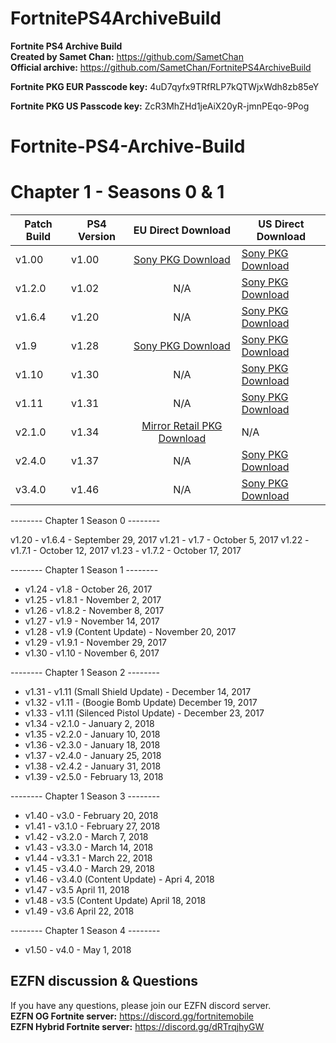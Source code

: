 # FortnitePS4ArchiveBuild
**Fortnite PS4 Archive Build**
<br>
**Created by Samet Chan:** https://github.com/SametChan
<br>
**Official archive:** https://github.com/SametChan/FortnitePS4ArchiveBuild

**Fortnite PKG EUR Passcode key:** 4uD7qyfx9TRfRLP7kQTWjxWdh8zb85eY

**Fortnite PKG US Passcode key:** ZcR3MhZHd1jeAiX20yR-jmnPEqo-9Pog





# Fortnite-PS4-Archive-Build


# Chapter 1 - Seasons 0 & 1
|     **Patch Build**     |     **PS4 Version**     |   **EU Direct Download**   |  **US Direct Download** |
| ------------- | ------------- |:-------------:| ------------- |
|     v1.00      |     v1.00      |[Sony PKG Download](http://gs2.ww.prod.dl.playstation.net/gs2/appkgo/prod/CUSA07669_00/4/f_4b1a8499cb22f54b30d37abc565d33759c3b5b31bb147daa8bc2b9645ca0b870/f/EP1464-CUSA07669_00-FORTNITETESTING1_0.pkg)| [Sony PKG Download](http://gs2.ww.prod.dl.playstation.net/gs2/appkgo/prod/CUSA07022_00/6/f_e869c0fea47d295523fa70e49d0358ed5b5bf01d60b7413c90d2619ba47a9d6a/f/UP1477-CUSA07022_00-FORTNITETESTING1_0.pkg) |
|     v1.2.0      |     v1.02      | N/A | [Sony PKG Download](http://gs2.ww.prod.dl.playstation.net/gs2/ppkgo/prod/CUSA07022_00/8/f_9948b21b124d1bfd048c78337d4e3f4114d795558f372db5dd8c850def2c3356/f/UP1477-CUSA07022_00-FORTNITETESTING1-A0102-V0100_0.pkg) |
|     v1.6.4      |     v1.20      | N/A | [Sony PKG Download](http://ic.adf4d900.0a3427.gs2.sonycoment.loris-e.llnwd.net/gs2/ppkgo/prod/CUSA07022_00/27/f_d217034fba16cd91100a06afd654a7a430e68bc75144a03544cd763258f35969/f/UP1477-CUSA07022_00-FORTNITETESTING1-A0120-V0100_0.pkg) |
|     v1.9      |     v1.28      |[Sony PKG Download](http://gs2.ww.prod.dl.playstation.net/gs2/ppkgo/prod/CUSA07669_00/34/f_ef42e7d8ef90ae97f00052f5fad9d10027aa0b699b282c4e60f1641b07194549/f/EP1464-CUSA07669_00-FORTNITETESTING1-A0128-V0100_0.pkg)| [Sony PKG Download](http://gs2.ww.prod.dl.playstation.net/gs2/ppkgo/prod/CUSA07022_00/35/f_e55a708ffb0bc42659533260f4f7df45cb4540b0d8eeda13323b16d03b34871b/f/UP1477-CUSA07022_00-FORTNITETESTING1-A0128-V0100_0.pkg) |
|     v1.10      |     v1.30      | N/A | [Sony PKG Download](http://gs2.ww.prod.dl.playstation.net/gs2/ppkgo/prod/CUSA07022_00/37/f_fc8697da7b555f04348344b4247e940b489a2587c5649a7558d9c69196aba44b/f/UP1477-CUSA07022_00-FORTNITETESTING1-A0130-V0100_0.pkg) |
|     v1.11      |     v1.31      | N/A | [Sony PKG Download](http://gs2.ww.prod.dl.playstation.net/gs2/ppkgo/prod/CUSA07022_00/41/f_786250c6cf828a9b28a2c7ed5eccc3a6d4dbff3a04484cec8cb2eece21ae3865/f/UP1477-CUSA07022_00-FORTNITETESTING1-A0131-V0101_0.pkg) |
|     v2.1.0      |     v1.34      | [Mirror Retail PKG Download](https://mega.nz/file/qWQFiLZa#hTgMXU26CxyvzAl9ZyGh44R-HmXr0KTG6IWLky__GTs) | N/A |
|     v2.4.0      |     v1.37      | N/A | [Sony PKG Download](http://gs2.ww.prod.dl.playstation.net/gs2/ppkgo/prod/CUSA07022_00/48/f_916fa94e35fc7f2eee8b4ed97f8f624f1abc53c05ae357c78e1bbd72f7645fca/f/UP1477-CUSA07022_00-FORTNITETESTING1-A0137-V0100_0.pkg) |
|     v3.4.0      |     v1.46      | N/A | [Sony PKG Download](http://gs2.ww.prod.dl.playstation.net/gs2/ppkgo/prod/CUSA07022_00/57/f_27309f4037a8fcd74131732ff46efed0fc24fb0e260bd2ab51b15268dbf2be26/f/UP1477-CUSA07022_00-FORTNITETESTING1-A0146-V0100_0.pkg) |

-------- Chapter 1 Season 0 --------


v1.20 - v1.6.4 - September 29, 2017
v1.21 - v1.7 - October 5, 2017
v1.22 - v1.7.1 - October 12, 2017
v1.23 - v1.7.2 - October 17, 2017


-------- Chapter 1 Season 1 --------


* v1.24 - v1.8 - October 26, 2017
* v1.25 - v1.8.1 - November 2, 2017
* v1.26 - v1.8.2 - November 8, 2017
* v1.27 - v1.9 - November 14, 2017
* v1.28 - v1.9 (Content Update) - November 20, 2017
* v1.29 - v1.9.1 - November 29, 2017
* v1.30 - v1.10 - November 6, 2017


-------- Chapter 1 Season 2 --------


* v1.31 - v1.11 (Small Shield Update) - December 14, 2017
* v1.32 - v1.11 - (Boogie Bomb Update) December 19, 2017
* v1.33 - v1.11 (Silenced Pistol Update) - December 23, 2017
* v1.34 - v2.1.0 - January 2, 2018
* v1.35 - v2.2.0 - January 10, 2018
* v1.36 - v2.3.0 - January 18, 2018
* v1.37 - v2.4.0 - January 25, 2018
* v1.38 - v2.4.2 - January 31, 2018
* v1.39 - v2.5.0 - February 13, 2018


-------- Chapter 1 Season 3 --------


* v1.40 - v3.0 - February 20, 2018
* v1.41 - v3.1.0 - February 27, 2018
* v1.42 - v3.2.0 - March 7, 2018
* v1.43 - v3.3.0 - March 14, 2018
* v1.44 - v3.3.1 - March 22, 2018
* v1.45 - v3.4.0 - March 29, 2018
* v1.46 - v3.4.0 (Content Update) - Apri 4, 2018
* v1.47 - v3.5 April 11, 2018
* v1.48 - v3.5 (Content Update) April 18, 2018
* v1.49 - v3.6 April 22, 2018


-------- Chapter 1 Season 4 --------


* v1.50 - v4.0 - May 1, 2018

## EZFN discussion & Questions
If you have any questions, please join our EZFN discord server.
<br>
**EZFN OG Fortnite server:** https://discord.gg/fortnitemobile
<br>
**EZFN Hybrid Fortnite server:** https://discord.gg/dRTrqjhyGW

